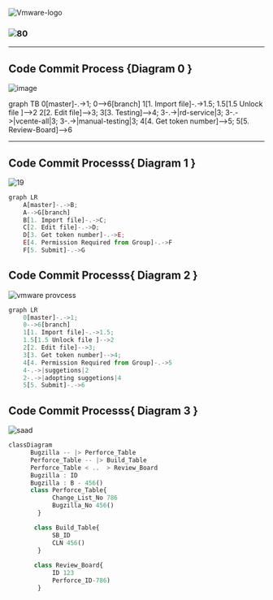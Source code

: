 ![Vmware-logo](https://user-images.githubusercontent.com/66588814/129449988-a7b2b9bf-c360-4df3-9faa-9eeee2dd763d.png)
### ![80](https://user-images.githubusercontent.com/66588814/129146953-ae3b9e00-b4c8-4104-8dbe-f4652ec494bf.png)
---
## Code Commit Process  {Diagram 0 }
![image](https://user-images.githubusercontent.com/66588814/136900747-146fc92f-b39a-427f-9179-5f1cc91ffbee.png)

graph TB
    0[master]-.->1;
    0-->6[branch]
    1[1. Import file]-.->1.5;
    1.5[1.5 Unlock file ]-->2
    2[2. Edit file]-->3;
    3[3. Testing]-->4;
    3-.->|rd-service|3;
    3-.->|vcente-all|3;
    3-.->|manual-testing|3;
    4[4. Get token number]-->5;
    5[5. Review-Board]-->6


---

## Code Commit Processs{ Diagram 1 }
![19](https://user-images.githubusercontent.com/66588814/129146617-9b9f4206-6eaf-4dca-a808-923bb718fcbd.PNG)


```js
graph LR
    A[master]-.->B;
    A-->G[branch]
    B[1. Import file]-.->C;
    C[2. Edit file]-.->D;
    D[3. Get token number]-.->E;
    E[4. Permission Required from Group]-.->F
    F[5. Submit]-.->G
```

## Code Commit Processs{ Diagram 2 }
![vmware provcess](https://user-images.githubusercontent.com/66588814/129449893-6e1dd3ed-c15f-471f-910b-3329fdbd36c3.PNG)

```js
graph LR
    0[master]-.->1;
    0-->6[branch]
    1[1. Import file]-.->1.5;
    1.5[1.5 Unlock file ]-->2
    2[2. Edit file]-->3;
    3[3. Get token number]-->4;
    4[4. Permission Required from Group]-.->5
    4-.->|suggetions|2
    2-.->|adopting suggetions|4 
    5[5. Submit]-.->6
```
## Code Commit Processs{ Diagram 3 }
![saad](https://user-images.githubusercontent.com/66588814/129945064-6b8c08d9-911c-4bc3-baf8-c0bd4fce5a7a.JPG)

```js
classDiagram
      Bugzilla -- |> Perforce_Table
      Perforce_Table -- |> Build_Table
      Perforce_Table < ..  > Review_Board
      Bugzilla : ID
      Bugzilla : B - 456()
      class Perforce_Table{
            Change_List_No 786
            Bugzilla_No 456()
        }

       class Build_Table{
            SB_ID 
            CLN 456()
        }
        
       class Review_Board{
            ID 123
            Perforce_ID-786)
        }
```
